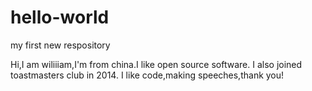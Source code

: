 # hello-world
my first new respository

Hi,I am wiliiiam,I'm from china.I like open source software.
I also joined toastmasters club in 2014.
I like code,making speeches,thank you!
